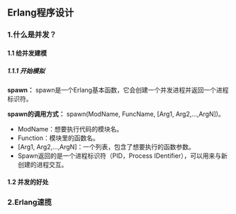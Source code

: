 ## Erlang程序设计

### 1.什么是并发？

#### 1.1 给并发建模

##### 1.1.1 开始模拟

**spawn：** spawn是一个Erlang基本函数，它会创建一个并发进程并返回一个进程标识符。

**spawn的调用方式：**  spawn(ModName, FuncName, [Arg1, Arg2,...,ArgN])。

- ModName：想要执行代码的模块名。
- Function：模块里的函数名。
- [Arg1, Arg2,...,ArgN]：一个列表，包含了想要执行的函数参数。
- Spawn返回的是一个进程标识符（PID，Process IDentifier），可以用来与新创建的进程交互。

#### 1.2 并发的好处

### 2.Erlang速揽





